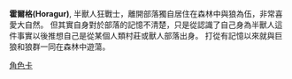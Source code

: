 <!-- TITLE: 霍爾格 -->
<!-- SUBTITLE: 大自然的守護者 -->

**霍爾格(Horagur)**, 半獸人狂戰士，離開部落獨自居住在森林中與狼為伍，非常喜愛大自然。
但其實自身對於部落的記憶不清楚，只是從認識了自己身為半獸人這件事實以後推想自己是從某個人類村莊或獸人部落出身。
打從有記憶以來就與巨狼和狼群一同在森林中遊蕩。

[角色卡](https://docs.google.com/spreadsheets/d/1V9QsOJ3I98Slcltnul34JEYhmoIDfo3hzd8JnJ50Gsg/edit#gid=578051507)